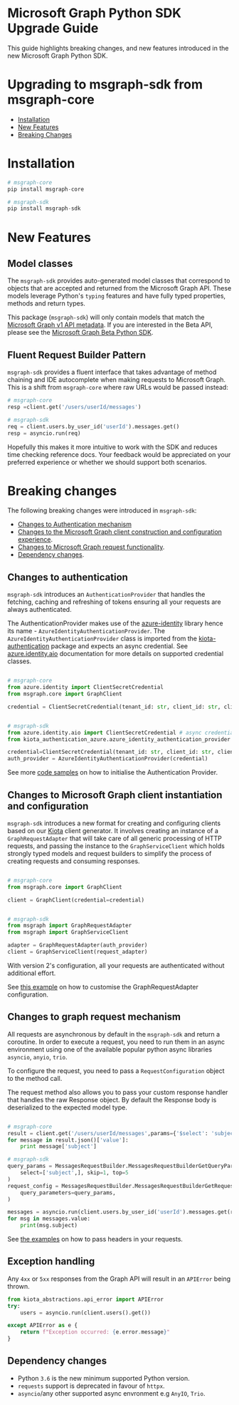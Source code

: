 # Microsoft Graph Python SDK Upgrade Guide

This guide highlights breaking changes, and new features introduced in the new Microsoft Graph Python SDK.

# Upgrading to msgraph-sdk from msgraph-core

- [Installation](#installation)
- [New Features](#new-features)
- [Breaking Changes](#breaking-changes)

# Installation

```py
# msgraph-core
pip install msgraph-core

# msgraph-sdk
pip install msgraph-sdk
```

# New Features

## Model classes

The `msgraph-sdk` provides auto-generated model classes that correspond to objects that are accepted and returned from the Microsoft Graph API. These models leverage Python's `typing` features and have fully typed properties, methods and return types.

This package (`msgraph-sdk`) will only contain models that match the [Microsoft Graph v1 API metadata](https://graph.microsoft.com/v1.0/$metadata). If you are interested in the Beta API, please see the [Microsoft Graph Beta Python SDK](https://github.com/microsoftgraph/msgraph-sdk-beta-python).

## Fluent Request Builder Pattern
`msgraph-sdk` provides a fluent interface that takes advantage of method chaining and IDE autocomplete when making requests to Microsoft Graph. This is a shift from `msgraph-core` where raw URLs would be passed instead:

```py
# msgraph-core
resp =client.get('/users/userId/messages')

# msgraph-sdk
req = client.users.by_user_id('userId').messages.get()
resp = asyncio.run(req)
```

Hopefully this makes it more intuitive to work with the SDK and reduces time checking reference docs. Your feedback would be appreciated on your preferred experience or whether we should support both scenarios.

# Breaking changes

The following breaking changes were introduced in `msgraph-sdk`:

- [Changes to Authentication mechanism](#changes-to-authentication)
- [Changes to the Microsoft Graph client construction and configuration experience](#changes-to-graph-client-instantiation-and-configuration).
- [Changes to Microsoft Graph request functionality](#changes-to-graph-request-functionality).
- [Dependency changes](#dependency-changes).

## Changes to authentication
`msgraph-sdk` introduces an `AuthenticationProvider` that handles the fetching, caching and refreshing of tokens ensuring all your requests are always authenticated.

The AuthenticationProvider makes use of the [azure-identity](https://github.com/Azure/azure-sdk-for-python/tree/main/sdk/identity/azure-identity) library hence its name - `AzureIdentityAuthenticationProvider`. The `AzureIdentityAuthenticationProvider` class is imported from the [kiota-authentication](https://github.com/microsoft/kiota-authentication-azure-python) package and expects an async credential. See [azure.identity.aio](https://aka.ms/azsdk/python/identity/aio/docs) documentation for more details on supported credential classes.

```py

# msgraph-core
from azure.identity import ClientSecretCredential
from msgraph.core import GraphClient

credential = ClientSecretCredential(tenant_id: str, client_id: str, client_secret: str)


# msgraph-sdk
from azure.identity.aio import ClientSecretCredential # async credentials only
from kiota_authentication_azure.azure_identity_authentication_provider import AzureIdentityAuthenticationProvider

credential=ClientSecretCredential(tenant_id: str, client_id: str, client_secret: str)
auth_provider = AzureIdentityAuthenticationProvider(credential)
```

See more [code samples](README.md#create-an-authenticationprovider-object) on how to initialise the Authentication Provider.

## Changes to Microsoft Graph client instantiation and configuration

`msgraph-sdk` introduces a new format for creating and configuring clients based on our [Kiota](https://github.com/microsoft/kiota) client generator. It involves creating an instance of a `GraphRequestAdapter` that will take care of all generic processing of HTTP requests, and passing the instance to the `GraphServiceClient` which holds strongly typed models and request builders to simplify the process of creating requests and consuming responses.

```py

# msgraph-core
from msgraph.core import GraphClient

client = GraphClient(credential=credential)


# msgraph-sdk
from msgraph import GraphRequestAdapter
from msgraph import GraphServiceClient

adapter = GraphRequestAdapter(auth_provider)
client = GraphServiceClient(request_adapter)
```
With version 2's configuration, all your requests are authenticated without additional effort.

See [this example](docs/Examples.md#creating-a-request-adapter) on how to customise the GraphRequestAdapter configuration.

## Changes to graph request mechanism

All requests are asynchronous by default in the `msgraph-sdk` and return a coroutine. In order to execute a request, you need to run them in an async environment using one of the available popular python async libraries `asyncio`, `anyio`, `trio`.

To configure the request, you need to pass a `RequestConfiguration` object to the method call.

The request method also allows you to pass your custom response handler that handles the raw Response object. By default the Response body is deserialized to the expected model type.


```py

# msgraph-core
result = client.get('/users/userId/messages',params={'$select': 'subject','$top': '5', '$skip': '1'})
for message in result.json()['value']:
    print message['subject']

# msgraph-sdk
query_params = MessagesRequestBuilder.MessagesRequestBuilderGetQueryParameters(
    select=['subject',], skip=1, top=5
)
request_config = MessagesRequestBuilder.MessagesRequestBuilderGetRequestConfiguration(
    query_parameters=query_params,
)

messages = asyncio.run(client.users.by_user_id('userId').messages.get(request_configuration=request_config))
for msg in messages.value:
    print(msg.subject)
```

See [the examples](docs/Examples.md) on how to pass headers in your requests.

## Exception handling

Any `4xx` or `5xx` responses from the Graph API will result in an `APIError` being thrown.

```py
from kiota_abstractions.api_error import APIError
try:
    users = asyncio.run(client.users().get())

except APIError as e {
    return f"Exception occurred: {e.error.message}"
}
```
## Dependency changes

- Python `3.6` is the new minimum supported Python version.
- `requests` support is deprecated in favour of `httpx`.
- `asyncio`/any other supported async envronment e.g `AnyIO`, `Trio`.
